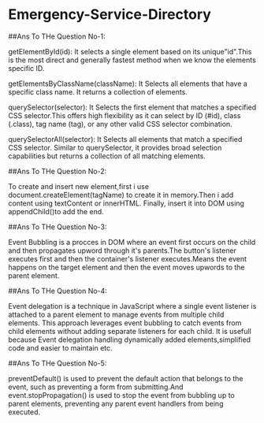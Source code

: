 # Emergency-Service-Directory

##Ans To THe Question No-1:

getElementById(id): It selects a single element based on its unique"id".This is the most direct and generally fastest method when we know the elements specific ID.

getElementsByClassName(className): It Selects all elements that have a specific class name. It returns a collection of elements.

querySelector(selector): It Selects the first element that matches a specified CSS selector.This offers high flexibility as it can select by ID (#id), class (.class), tag name (tag), or any other valid CSS selector combination.

querySelectorAll(selector): It Selects all elements that match a specified CSS selector. Similar to querySelector, it provides broad selection capabilities but returns a collection of all matching elements.

##Ans To THe Question No-2:

To create and insert new element,first i use document.createElement(tagName) to create it in memory.Then i add content using textContent or innerHTML. Finally, insert it into DOM using appendChild()to add the end.

##Ans To THe Question No-3:

Event Bubbling is a procces in DOM where an event first occurs on the child and then propagates upword through it's parents.The button's listener executes first and then the container's listener executes.Means the event happens on the target element and then the event moves upwords to the parent element.

##Ans To THe Question No-4:

Event delegation is a technique in JavaScript where a single event listener is attached to a parent element to manage events from multiple child elements. This approach leverages event bubbling to catch events from child elements without adding separate listeners for each child.
It is usefull because Event delegation handling dynamically added elements,simplified code and easier to maintain etc.

##Ans To THe Question No-5:

preventDefault() is used to prevent the default action that belongs to the event, such as preventing a form from submitting.And event.stopPropagation() is used to stop the event from bubbling up to parent elements, preventing any parent event handlers from being executed.
